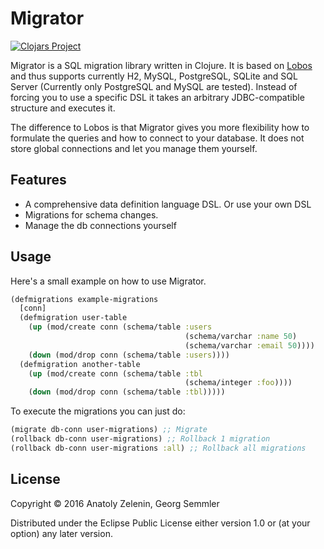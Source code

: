 # Migrator

[![Clojars Project](https://img.shields.io/clojars/v/migrator.svg)](https://clojars.org/migrator)

Migrator is a SQL migration library written in Clojure. It is based on
[Lobos](https://github.com/budu/lobos/) and thus supports currently
H2, MySQL, PostgreSQL, SQLite and SQL Server (Currently only
PostgreSQL and MySQL are tested). Instead of forcing you to use a
specific DSL it takes an arbitrary JDBC-compatible structure and
executes it.

The difference to Lobos is that Migrator gives you more flexibility
how to formulate the queries and how to connect to your database. It
does not store global connections and let you manage them yourself.

## Features

* A comprehensive data definition language DSL. Or use your own DSL
* Migrations for schema changes.
* Manage the db connections yourself

## Usage

Here's a small example on how to use Migrator.

```clj
(defmigrations example-migrations
  [conn]
  (defmigration user-table
    (up (mod/create conn (schema/table :users
                                       (schema/varchar :name 50)
                                       (schema/varchar :email 50))))
    (down (mod/drop conn (schema/table :users))))
  (defmigration another-table
    (up (mod/create conn (schema/table :tbl
                                       (schema/integer :foo))))
    (down (mod/drop conn (schema/table :tbl)))))
```

To execute the migrations you can just do:

```clj
(migrate db-conn user-migrations) ;; Migrate
(rollback db-conn user-migrations) ;; Rollback 1 migration
(rollback db-conn user-migrations :all) ;; Rollback all migrations
```

## License

Copyright © 2016 Anatoly Zelenin, Georg Semmler

Distributed under the Eclipse Public License either version 1.0 or (at
your option) any later version.
